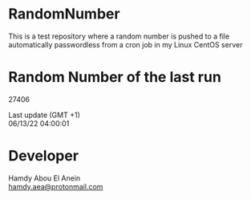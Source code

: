 # RandomNumber    
This is a test repository where a random number is pushed to a file automatically passwordless from a cron job in my Linux CentOS server    
# Random Number of the last run   
27406
      
Last update (GMT +1)    
06/13/22 04:00:01
# Developer    
Hamdy Abou El Anein   
hamdy.aea@protonmail.com
